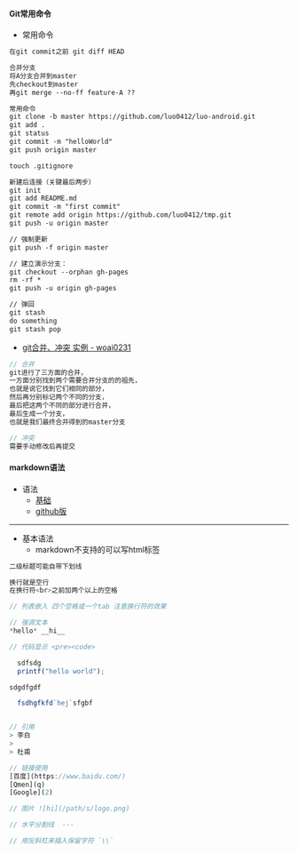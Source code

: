 #### **Git常用命令**

* 常用命令

```markdown
在git commit之前 git diff HEAD

合并分支
将A分支合并到master
先checkout到master
再git merge --no-ff feature-A ??

常用命令
git clone -b master https://github.com/luo0412/luo-android.git
git add .
git status
git commit -m "helloWorld"
git push origin master

touch .gitignore

新建后连接（关键最后两步）
git init
git add README.md
git commit -m "first commit"
git remote add origin https://github.com/luo0412/tmp.git
git push -u origin master

// 强制更新
git push -f origin master

// 建立演示分支：
git checkout --orphan gh-pages
rm -rf *
git push -u origin gh-pages

// 弹回
git stash
do something
git stash pop
```

* [git合并、冲突 实例 - woai0231](https://github.com/woai30231/webDevDetails/tree/master/13)

```js
// 合并
git进行了三方面的合并，
一方面分别找到两个需要合并分支的的祖先，
也就是说它找到它们相同的部分，
然后再分别标记两个不同的分支，
最后把这两个不同的部分进行合并，
最后生成一个分支，
也就是我们最终合并得到的master分支

// 冲突
需要手动修改后再提交
```

#### **markdown语法**

* 语法
  * [基础](http://wowubuntu.com/markdown/#header)
  * [github版](https://guides.github.com/pdfs/markdown-cheatsheet-online.pdf)

---

* 基本语法
  * markdown不支持的可以写html标签

```js
二级标题可能自带下划线

换行就是空行
在换行符<br>之前加两个以上的空格

// 列表嵌入 四个空格或一个tab 注意换行符的效果

// 强调文本 
*hello* __hi__

// 代码显示 <pre><code>

  sdfsdg
  printf("hello world");

sdgdfgdf

  fsdhgfkfd`hej`sfgbf


// 引用
> 李白
>
> 杜甫

// 链接使用
[百度](https://www.baidu.com/)
[Qmen](q)
[Google](2)

// 图片 ![hi](/path/s/logo.png) 

// 水平分割线  ---

// 用反斜杠来插入保留字符 `\\`
```



